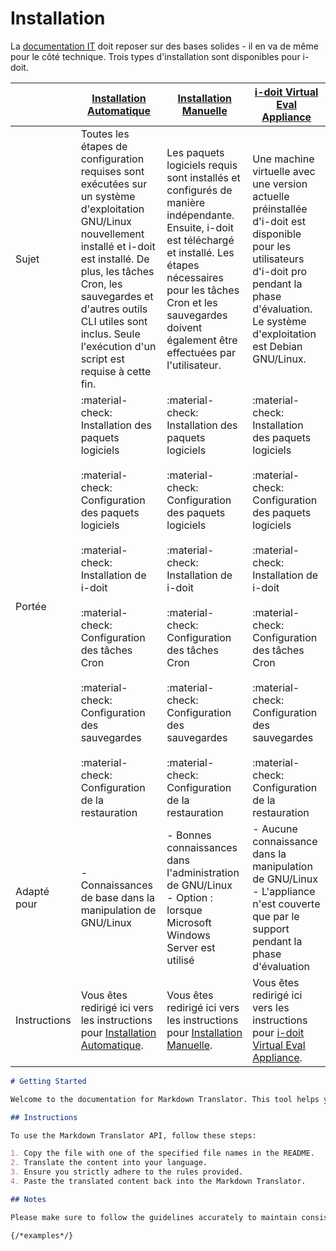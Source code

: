 # Installation

La [documentation IT](../glossary.md) doit reposer sur des bases solides - il en va de même pour le côté technique. Trois types d'installation sont disponibles pour i-doit.

|     | [Installation Automatique](automatic-installation.md) | [Installation Manuelle](manual-installation/index.md) | [i-doit Virtual Eval Appliance](i-doit-virtual-eval-appliance/index.md) |
| --- | --- | --- | --- |
| Sujet | Toutes les étapes de configuration requises sont exécutées sur un système d'exploitation GNU/Linux nouvellement installé et i-doit est installé. De plus, les tâches Cron, les sauvegardes et d'autres outils CLI utiles sont inclus. Seule l'exécution d'un script est requise à cette fin. | Les paquets logiciels requis sont installés et configurés de manière indépendante. Ensuite, i-doit est téléchargé et installé. Les étapes nécessaires pour les tâches Cron et les sauvegardes doivent également être effectuées par l'utilisateur. | Une machine virtuelle avec une version actuelle préinstallée d'i-doit est disponible pour les utilisateurs d'i-doit pro pendant la phase d'évaluation. Le système d'exploitation est Debian GNU/Linux. |
| Portée | :material-check: Installation des paquets logiciels<br><br>:material-check: Configuration des paquets logiciels<br><br>:material-check: Installation de i-doit<br><br>:material-check: Configuration des tâches Cron<br><br>:material-check: Configuration des sauvegardes<br><br>:material-check: Configuration de la restauration | :material-check: Installation des paquets logiciels<br><br>:material-check: Configuration des paquets logiciels<br><br>:material-check: Installation de i-doit<br><br>:material-check: Configuration des tâches Cron<br><br>:material-check: Configuration des sauvegardes<br><br>:material-check: Configuration de la restauration | :material-check: Installation des paquets logiciels<br><br>:material-check: Configuration des paquets logiciels<br><br>:material-check: Installation de i-doit<br><br>:material-check: Configuration des tâches Cron<br><br>:material-check: Configuration des sauvegardes<br><br>:material-check: Configuration de la restauration |
| Adapté pour | - Connaissances de base dans la manipulation de GNU/Linux | - Bonnes connaissances dans l'administration de GNU/Linux<br>- Option : lorsque Microsoft Windows Server est utilisé | - Aucune connaissance dans la manipulation de GNU/Linux<br>- L'appliance n'est couverte que par le support pendant la phase d'évaluation |
| Instructions | Vous êtes redirigé ici vers les instructions pour [Installation Automatique](automatic-installation.md). | Vous êtes redirigé ici vers les instructions pour [Installation Manuelle](manual-installation/index.md). | Vous êtes redirigé ici vers les instructions pour [i-doit Virtual Eval Appliance](i-doit-virtual-eval-appliance/index.md). |

```markdown
# Getting Started

Welcome to the documentation for Markdown Translator. This tool helps you translate Markdown documents into different languages.

## Instructions

To use the Markdown Translator API, follow these steps:

1. Copy the file with one of the specified file names in the README.
2. Translate the content into your language.
3. Ensure you strictly adhere to the rules provided.
4. Paste the translated content back into the Markdown Translator.

## Notes

Please make sure to follow the guidelines accurately to maintain consistency in translations.

{/*examples*/}
```
